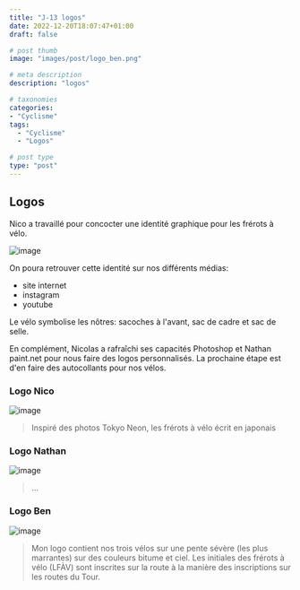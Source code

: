 ```yaml
---
title: "J-13 logos"
date: 2022-12-20T18:07:47+01:00
draft: false

# post thumb
image: "images/post/logo_ben.png"

# meta description
description: "logos"

# taxonomies
categories: 
- "Cyclisme"
tags:
  - "Cyclisme"
  - "Logos"

# post type
type: "post"
---
```


## Logos

Nico a travaillé pour concocter une identité graphique pour les frérots à vélo.

![image](../../images/post/logo.png)

On poura retrouver cette identité sur nos différents médias:
- site internet
- instagram
- youtube

Le vélo symbolise les nôtres: sacoches à l'avant, sac de cadre et sac de selle.

En complément, Nicolas a rafraîchi ses capacités Photoshop et Nathan paint.net pour nous faire des
logos personnalisés. La prochaine étape est d'en faire des autocollants pour nos vélos.

### Logo Nico

![image](../../images/post/logo_nico.png)

> Inspiré des photos Tokyo Neon, les frérots à vélo écrit en japonais

### Logo Nathan

![image](../../images/post/logo_nath.png)

> ...

### Logo Ben

![image](../../images/post/logo_ben.png)

> Mon logo contient nos trois vélos sur une pente sévère (les plus marrantes) sur des couleurs
> bitume et ciel. Les initiales des frérots à vélo (LFÀV) sont inscrites sur la route à la manière
> des inscriptions sur les routes du Tour.
